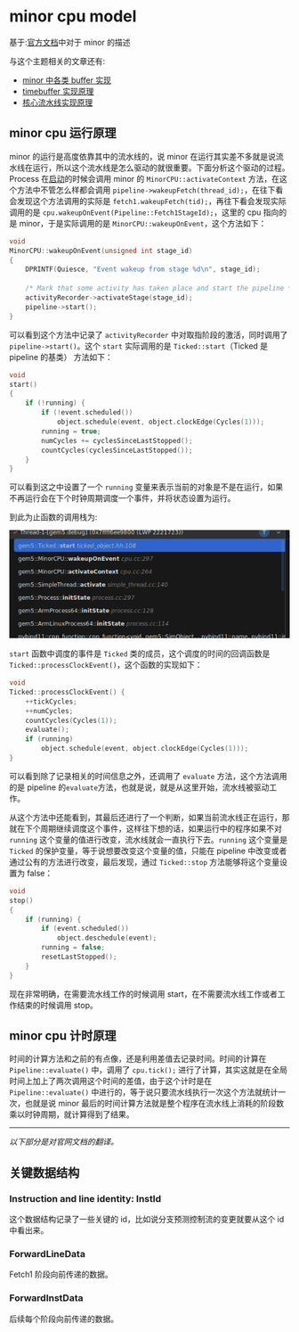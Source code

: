 # minor cpu model

基于:[官方文档](https://www.gem5.org/documentation/general_docs/cpu_models/minor_cpu)中对于 minor 的描述

与这个主题相关的文章还有:

- [minor 中各类 buffer 实现](../gem5src/cpu/minor/buffer_hh.md)
- [timebuffer 实现原理](../gem5src/cpu/timebuf_hh.md)
- [核心流水线实现原理](../gem5src/cpu/minor/pipeline.md)

## minor cpu 运行原理

minor 的运行是高度依靠其中的流水线的，说 minor 在运行其实差不多就是说流水线在运行，所以这个流水线是怎么驱动的就很重要。下面分析这个驱动的过程。Process 在[启动](first_inst_runse.md)的时候会调用 minor 的 `MinorCPU::activateContext` 方法，在这个方法中不管怎么样都会调用 `pipeline->wakeupFetch(thread_id);`，在往下看会发现这个方法调用的实际是 `fetch1.wakeupFetch(tid);`，再往下看会发现实际调用的是 `cpu.wakeupOnEvent(Pipeline::Fetch1StageId);`，这里的 cpu 指向的是 minor，于是实际调用的是 `MinorCPU::wakeupOnEvent`，这个方法如下：

```cpp
void
MinorCPU::wakeupOnEvent(unsigned int stage_id)
{
    DPRINTF(Quiesce, "Event wakeup from stage %d\n", stage_id);

    /* Mark that some activity has taken place and start the pipeline */
    activityRecorder->activateStage(stage_id);
    pipeline->start();
}
```

可以看到这个方法中记录了 `activityRecorder` 中对取指阶段的激活，同时调用了 `pipeline->start()`。这个 `start` 实际调用的是 `Ticked::start`（Ticked 是 pipeline 的基类） 方法如下：

```cpp
void
start()
{
    if (!running) {
        if (!event.scheduled())
            object.schedule(event, object.clockEdge(Cycles(1)));
        running = true;
        numCycles += cyclesSinceLastStopped();
        countCycles(cyclesSinceLastStopped());
    }
}
```

可以看到这之中设置了一个 `running` 变量来表示当前的对象是不是在运行，如果不再运行会在下个时钟周期调度一个事件，并将状态设置为运行。

到此为止函数的调用栈为:

![start call stack](./images/minor_model/start_callstack.png)

`start` 函数中调度的事件是 `Ticked` 类的成员，这个调度的时间的回调函数是 `Ticked::processClockEvent()`，这个函数的实现如下：

```cpp
void
Ticked::processClockEvent() {
    ++tickCycles;
    ++numCycles;
    countCycles(Cycles(1));
    evaluate();
    if (running)
        object.schedule(event, object.clockEdge(Cycles(1)));
}
```

可以看到除了记录相关的时间信息之外，还调用了 `evaluate` 方法，这个方法调用的是 pipeline 的`evaluate`方法，也就是说，就是从这里开始，流水线被驱动工作。

从这个方法中还能看到，其最后还进行了一个判断，如果当前流水线正在运行，那就在下个周期继续调度这个事件，这样往下想的话，如果运行中的程序如果不对 `running` 这个变量的值进行改变，流水线就会一直执行下去。`running` 这个变量是 `Ticked` 的保护变量，等于说想要改变这个变量的值，只能在 pipeline 中改变或者通过公有的方法进行改变，最后发现，通过 `Ticked::stop` 方法能够将这个变量设置为 false：

```cpp
void
stop()
{
    if (running) {
        if (event.scheduled())
            object.deschedule(event);
        running = false;
        resetLastStopped();
    }
}
```

现在非常明确，在需要流水线工作的时候调用 start，在不需要流水线工作或者工作结束的时候调用 stop。

## minor cpu 计时原理

时间的计算方法和之前的有点像，还是利用差值去记录时间。时间的计算在 `Pipeline::evaluate()` 中，调用了 `cpu.tick();` 进行了计算，其实这就是在全局时间上加上了两次调用这个时间的差值，由于这个计时是在 `Pipeline::evaluate()` 中进行的，等于说只要流水线执行一次这个方法就统计一次，也就是说 minor 最后的时间计算方法就是整个程序在流水线上消耗的阶段数乘以时钟周期，就计算得到了结果。

---

_以下部分是对官网文档的翻译。_

## 关键数据结构

### Instruction and line identity: Instld

这个数据结构记录了一些关键的 id，比如说分支预测控制流的变更就要从这个 id 中看出来。

### ForwardLineData

Fetch1 阶段向前传递的数据。

### ForwardInstData

后续每个阶段向前传递的数据。
